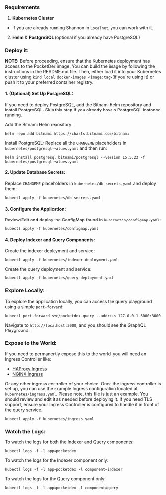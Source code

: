 ### Requirements

1. **Kubernetes Cluster**
  * If you are already running Shannon in `Localnet`, you can work with it.
2. **Helm** & **PostgreSQL** (optional if you already have PostgreSQL)

### Deploy it:

**NOTE:** Before proceeding, ensure that the Kubernetes deployment has access to the PocketDex image.
You can build the image by following the instructions in the README.md file.
Then, either load it into your Kubernetes cluster using `kind local docker-images <image:tag>`(if you're using it) or
push it to your preferred container registry.

#### 1. (Optional) Set Up PostgreSQL:

If you need to deploy PostgreSQL, add the Bitnami Helm repository and install PostgreSQL. Skip this step if you already
have a PostgreSQL instance running.

Add the Bitnami Helm repository:

```shell
helm repo add bitnami https://charts.bitnami.com/bitnami
```

Install PostgreSQL:
Replace all the `CHANGEME` placeholders in `kubernetes/postgresql-values.yaml` and then run:

```shell
helm install postgresql bitnami/postgresql --version 15.5.23 -f kubernetes/postgresql-values.yaml
```

#### 2. Update Database Secrets:

Replace `CHANGEME` placeholders in `kubernetes/db-secrets.yaml` and deploy them:

```shell
kubectl apply -f kubernetes/db-secrets.yaml
```

#### 3. Configure the Application:

Review/Edit and deploy the ConfigMap found in `kubernetes/configmap.yaml`:

```shell
kubectl apply -f kubernetes/configmap.yaml
```

#### 4. Deploy Indexer and Query Components:

Create the indexer deployment and service:

```shell
kubectl apply -f kubernetes/indexer-deployment.yaml
```

Create the query deployment and service:

```shell
kubectl apply -f kubernetes/query-deployment.yaml
```

### Explore Locally:

To explore the application locally, you can access the query playground using a simple `port-forward`:

```shell
kubectl port-forward svc/pocketdex-query --address 127.0.0.1 3000:3000
```

Navigate to `http://localhost:3000`, and you should see the GraphQL Playground.

### Expose to the World:

If you need to permanently expose this to the world, you will need an Ingress Controller like:

* [HAProxy Ingress](https://artifacthub.io/packages/helm/haproxy-ingress/haproxy-ingress)
* [NGINX Ingress](https://artifacthub.io/packages/helm/nginx-ingress-chart/nginx-ingress)

Or any other ingress controller of your choice.
Once the ingress controller is set up, you can use the example Ingress configuration located at
`kubernetes/ingress.yaml`.
Please note, this file is just an example. You should review and edit it as needed before deploying it.
If you need TLS support, ensure your Ingress Controller is configured to handle it in front of the query service.

```shell
kubectl apply -f kubernetes/ingress.yaml
```

### Watch the Logs:

To watch the logs for both the Indexer and Query components:

```shell
kubectl logs -f -l app=pocketdex
```

To watch the logs for the Indexer component only:

```shell
kubectl logs -f -l app=pocketdex -l component=indexer
```

To watch the logs for the Query component only:

```shell
kubectl logs -f -l app=pocketdex -l component=query
```
